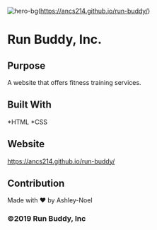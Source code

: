 ![hero-bg](https://user-images.githubusercontent.com/90393796/154078369-6a989b4d-70bb-45fd-9da8-0aca450143d1.jpeg)(https://ancs214.github.io/run-buddy/)


# Run Buddy, Inc.


## Purpose
A website that offers fitness training services.

## Built With
*HTML
*CSS

## Website
https://ancs214.github.io/run-buddy/

## Contribution
Made with ❤️ by Ashley-Noel 

### ©2019 Run Buddy, Inc
